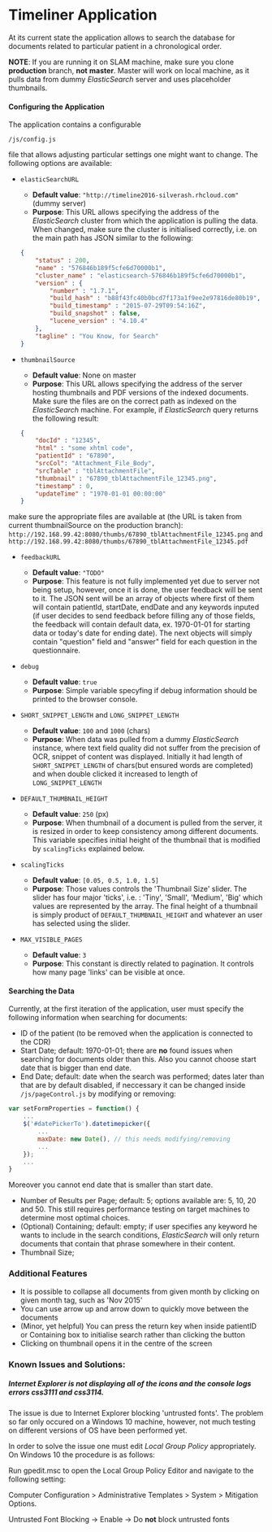 # Timeliner Application

At its current state the application allows to search the database for documents related to particular patient in a chronological order. 

**NOTE**: If you are running it on SLAM machine, make sure you clone **production** branch, **not** **master**. Master will work on local machine, as it pulls data from dummy *ElasticSearch* server and uses placeholder thumbnails.

#### Configuring the Application
The application contains a configurable 
```
/js/config.js
``` 
file that allows adjusting particular settings one might want to change. The following options are available:

* `elasticSearchURL`
    + **Default value**: `"http://timeline2016-silverash.rhcloud.com"` (dummy server)
    + **Purpose**: This URL allows specifying the address of the *ElasticSearch* cluster from which the application is pulling the data. When changed, make sure the cluster is initialised correctly, i.e. on the main path has JSON similar to the following:

    ```json
    {
        "status" : 200,
        "name" : "576846b189f5cfe6d70000b1",
        "cluster_name" : "elasticsearch-576846b189f5cfe6d70000b1",
        "version" : {
            "number" : "1.7.1",
            "build_hash" : "b88f43fc40b0bcd7f173a1f9ee2e97816de80b19",
            "build_timestamp" : "2015-07-29T09:54:16Z",
            "build_snapshot" : false,
            "lucene_version" : "4.10.4"
        },
        "tagline" : "You Know, for Search"
    }
    ```

* `thumbnailSource`
    + **Default value**: None on master
    + **Purpose**: This URL allows specifying the address of the server hosting thumbnails and PDF versions of the indexed documents. Make sure the files are on the correct path as indexed on the *ElasticSearch* machine. For example, if *ElasticSearch* query returns the following result:
    
    ```json
    {
        "docId" : "12345",
        "html" : "some xhtml code",
        "patientId" : "67890",
        "srcCol": "Attachment_File_Body",
        "srcTable" : "tblAttachmentFile",
        "thumbnail" : "67890_tblAttachmentFile_12345.png",
        "timestamp" : 0,
        "updateTime" : "1970-01-01 00:00:00"
    }
    ```
    
make sure the appropriate files are available at (the URL is taken from current thumbnailSource on the production branch):
`http://192.168.99.42:8080/thumbs/67890_tblAttachmentFile_12345.png` and `http://192.168.99.42:8080/thumbs/67890_tblAttachmentFile_12345.pdf`

* `feedbackURL`
    + **Default value**: `"TODO"`
    + **Purpose**: This feature is not fully implemented yet due to server not being setup, however, once it is done, the user feedback will be sent to it. The JSON sent will be an array of objects where first of them will contain patientId, startDate, endDate and any keywords inputed (if user decides to send feedback before filling any of those fields, the feedback will contain default data, ex. 1970-01-01 for starting data or today's date for ending date). The next objects will simply contain "question" field and "answer" field for each question in the questionnaire. 

* `debug`
    + **Default value**: `true`
    + **Purpose**: Simple variable specyfing if debug information should be printed to the browser console.

* `SHORT_SNIPPET_LENGTH` and `LONG_SNIPPET_LENGTH`
    + **Default value**: `100` and `1000` (chars)
    + **Purpose**: When data was pulled from a dummy *ElasticSearch* instance, where text field quality did not suffer from the precision of OCR, snippet of content was displayed. Initially it had length of `SHORT_SNIPPET_LENGTH` of chars(but ensured words are completed) and when double clicked it increased to length of `LONG_SNIPPET_LENGTH`

* `DEFAULT_THUMBNAIL_HEIGHT`
    + **Default value**: `250` (px)
    + **Purpose**: When thumbnail of a document is pulled from the server, it is resized in order to keep consistency among different documents. This variable specifies initial height of the thumbnail that is modified by `scalingTicks` explained below.

* `scalingTicks`
    + **Default value**: `[0.05, 0.5, 1.0, 1.5]`
    + **Purpose**: Those values controls the 'Thumbnail Size' slider. The slider has four major 'ticks', i.e. : 'Tiny', 'Small', 'Medium', 'Big' which values are represented by the array. The final height of a thumbnail is simply product of `DEFAULT_THUMBNAIL_HEIGHT` and whatever an user has selected using the slider.

* `MAX_VISIBLE_PAGES`
    + **Default value**: `3`
    + **Purpose**: This constant is directly related to pagination. It controls how many page 'links' can be visible at once.



#### Searching the Data

Currently, at the first iteration of the application, user must specify the following information when searching for documents:
* ID of the patient (to be removed when the application is connected to the CDR)
* Start Date; default: 1970-01-01; there are **no** found issues when searching for documents older than this. Also you cannot choose start date that is bigger than end date.
* End Date; default: date when the search was performed; dates later than that are by default disabled, if neccessary it can be changed inside `/js/pageControl.js` by modifying or removing:

```javascript
var setFormProperties = function() {
    ...
	$('#datePickerTo').datetimepicker({
        ...
		maxDate: new Date(), // this needs modifying/removing
        ...
	});
	...
}
```
Moreover you cannot end date that is smaller than start date.

* Number of Results per Page; default: 5; options available are: 5, 10, 20 and 50. This still requires performance testing on target machines to determine most optimal choices. 
* (Optional) Containing; default: empty; if user specifies any keyword he wants to include in the search conditions, *ElasticSearch* will only return documents that contain that phrase somewhere in their content. 
* Thumbnail Size;

### Additional Features

* It is possible to collapse all documents from given month by clicking on given month tag, such as 'Nov 2015'
* You can use arrow up and arrow down to quickly move between the documents
* (Minor, yet helpful) You can press the return key when inside patientID or Containing box to initialise search rather than clicking the button
* Clicking on thumbnail opens it in the centre of the screen

### Known Issues and Solutions:

##### Internet Explorer is not displaying all of the icons and the console logs errors css3111 and css3114.
The issue is due to Internet Explorer blocking 'untrusted fonts'. The problem so far only occured on a Windows 10 machine, however, not much testing on different versions of OS have been performed yet.

In order to solve the issue one must edit *Local Group Policy* appropriately. On Windows 10 the procedure is as follows: 

Run gpedit.msc to open the Local Group Policy Editor and navigate to the following setting:


Computer Configuration > Administrative Templates > System > Mitigation Options.


Untrusted Font Blocking -> Enable -> Do **not** block untrusted fonts
